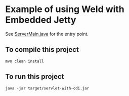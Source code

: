 # Example of using Weld with Embedded Jetty

See [ServerMain.java](src/main/java/examples/ServerMain.java) for the entry point.

## To compile this project

``` shell
mvn clean install
```

## To run this project

``` shell
java -jar target/servlet-with-cdi.jar
```